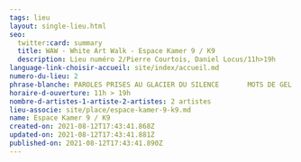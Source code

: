 ```yaml
---
tags: lieu
layout: single-lieu.html
seo:
  twitter:card: summary
  title: WAW - White Art Walk - Espace Kamer 9 / K9
  description: Lieu numéro 2/Pierre Courtois, Daniel Locus/11h>19h
language-link-choisir-accueil: site/index/accueil.md
numero-du-lieu: 2
phrase-blanche: PAROLES PRISES AU GLACIER DU SILENCE       MOTS DE GEL QUI CHAUFFENT MES LARMES
horaire-d-ouverture: 11h > 19h
nombre-d-artistes-1-artiste-2-artistes: 2 artistes
lieu-associe: site/place/espace-kamer-9-k9.md
name: Espace Kamer 9 / K9
created-on: 2021-08-12T17:43:41.868Z
updated-on: 2021-08-12T17:43:41.881Z
published-on: 2021-08-12T17:43:41.890Z
---
```

